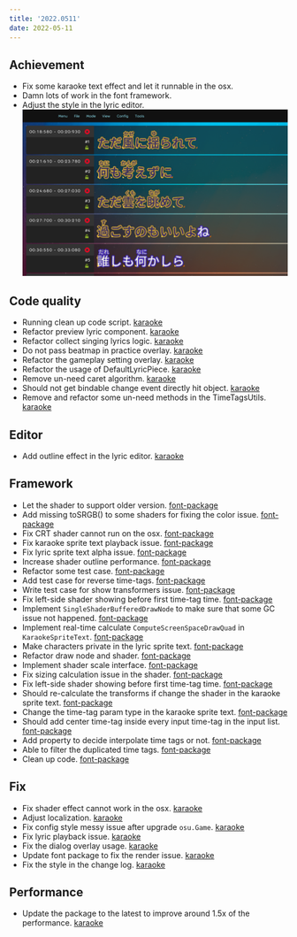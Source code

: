 ```yaml
---
title: '2022.0511'
date: 2022-05-11
---
```


## Achievement
- Fix some karaoke text effect and let it runnable in the osx.
- Damn lots of work in the font framework.
- Adjust the style in the lyric editor.
  ![](res/2022-05-12-00-47-22.png)

## Code quality
- Running clean up code script. [karaoke](#1273@andy840119)
- Refactor preview lyric component. [karaoke](#1281@andy840119)
- Refactor collect singing lyrics logic. [karaoke](#1282@andy840119)
- Do not pass beatmap in practice overlay. [karaoke](#1283@andy840119)
- Refactor the gameplay setting overlay. [karaoke](#1285#1286@andy840119)
- Refactor the usage of DefaultLyricPiece. [karaoke](#1288#1289@andy840119)
- Remove un-need caret algorithm. [karaoke](#1217#1301@andy840119)
- Should not get bindable change event directly hit object. [karaoke](#1302@andy840119)
- Remove and refactor some un-need methods in the TimeTagsUtils. [karaoke](#1303@andy840119)

## Editor
- Add outline effect in the lyric editor. [karaoke](#1275@andy840119)

## Framework
- Let the shader to support older version. [font-package](#140@andy840119)
- Add missing toSRGB() to some shaders for fixing the color issue. [font-package](#145@andy840119)
- Fix CRT shader cannot run on the osx. [font-package](#147@andy840119)
- Fix karaoke sprite text playback issue. [font-package](#150@andy840119)
- Fix lyric sprite text alpha issue. [font-package](#152@andy840119)
- Increase shader outline performance. [font-package](#155@andy840119)
- Refactor some test case. [font-package](#160@andy840119)
- Add test case for reverse time-tags. [font-package](#162@andy840119)
- Write test case for show transformers issue. [font-package](#165@andy840119)
- Fix left-side shader showing before first time-tag time. [font-package](#166@andy840119)
- Implement `SingleShaderBufferedDrawNode` to make sure that some GC issue not happened. [font-package](#169@andy840119)
- Implement real-time calculate `ComputeScreenSpaceDrawQuad` in `KaraokeSpriteText`. [font-package](#171@andy840119)
- Make characters private in the lyric sprite text. [font-package](#172@andy840119)
- Refactor draw node and shader. [font-package](#174@andy840119)
- Implement shader scale interface. [font-package](#175@andy840119)
- Fix sizing calculation issue in the shader. [font-package](#176@andy840119)
- Fix left-side shader showing before first time-tag time. [font-package](#177@andy840119)
- Should re-calculate the transforms if change the shader in the karaoke sprite text. [font-package](#179@andy840119)
- Change the time-tag param type in the karaoke sprite text. [font-package](#181@andy840119)
- Should add center time-tag inside every input time-tag in the input list. [font-package](#182@andy840119)
- Add property to decide interpolate time tags or not. [font-package](#185@andy840119)
- Able to filter the duplicated time tags. [font-package](#185@andy840119)
- Clean up code. [font-package](#188@andy840119)

## Fix
- Fix shader effect cannot work in the osx. [karaoke](#1274@andy840119)
- Adjust localization. [karaoke](#1276@andy840119)
- Fix config style messy issue after upgrade `osu.Game`. [karaoke](#1278@andy840119)
- Fix lyric playback issue. [karaoke](#1284@andy840119)
- Fix the dialog overlay usage. [karaoke](#1280@andy840119)
- Update font package to fix the render issue. [karaoke](#1292@andy840119)
- Fix the style in the change log. [karaoke](#1299#1300@andy840119)

## Performance
- Update the package to the latest to improve around 1.5x of the performance. [karaoke](#1290@andy840119)
